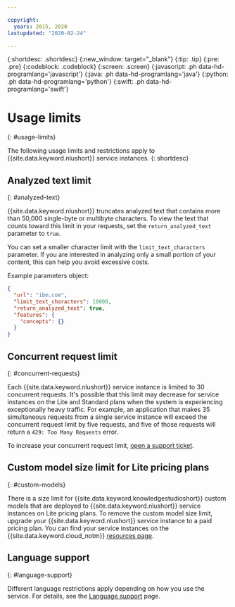 ```yaml
---

copyright:
  years: 2015, 2020
lastupdated: "2020-02-24"

---
```


{:shortdesc: .shortdesc}
{:new_window: target="_blank"}
{:tip: .tip}
{:pre: .pre}
{:codeblock: .codeblock}
{:screen: .screen}
{:javascript: .ph data-hd-programlang='javascript'}
{:java: .ph data-hd-programlang='java'}
{:python: .ph data-hd-programlang='python'}
{:swift: .ph data-hd-programlang='swift'}

# Usage limits
{: #usage-limits}

The following usage limits and restrictions apply to {{site.data.keyword.nlushort}} service instances.
{: shortdesc}

## Analyzed text limit
{: #analyzed-text}

{{site.data.keyword.nlushort}} truncates analyzed text that contains more than 50,000 single-byte or multibyte characters. To view the text that counts toward this limit in your requests, set the `return_analyzed_text` parameter to `true`.

You can set a smaller character limit with the `limit_text_characters` parameter. If you are interested in analyzing only a small portion of your content, this can help you avoid excessive costs.

Example parameters object:
```json
{
  "url": "ibm.com",
  "limit_text_characters": 10000,
  "return_analyzed_text": true,
  "features": {
    "concepts": {}
  }
}
```

## Concurrent request limit
{: #concurrent-requests}

Each {{site.data.keyword.nlushort}} service instance is limited to 30 concurrent requests. It's possible that this limit may decrease for service instances on the Lite and Standard plans when the system is experiencing exceptionally heavy traffic. For example, an application that makes 35 simultaneous requests from a single service instance will exceed the concurrent request limit by five requests, and five of those requests will return a `429: Too Many Requests` error.

To increase your concurrent request limit, [open a support ticket](https://ibm.biz/ibmcloudsupport).

## Custom model size limit for Lite pricing plans
{: #custom-models}

There is a size limit for {{site.data.keyword.knowledgestudioshort}} custom models that are deployed to {{site.data.keyword.nlushort}} service instances on Lite pricing plans. To remove the custom model size limit, upgrade your {{site.data.keyword.nlushort}} service instance to a paid pricing plan. You can find your service instances on the {{site.data.keyword.cloud_notm}} [resources page](https://{DomainName}/resources).

## Language support
{: #language-support}

Different language restrictions apply depending on how you use the service. For details, see the [Language support](/docs/natural-language-understanding?topic=natural-language-understanding-language-support) page.


